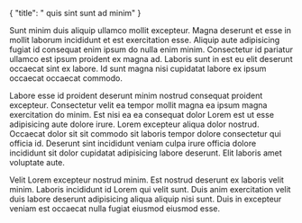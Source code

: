 {
  "title": " quis sint sunt ad minim"
}

Sunt minim duis aliquip ullamco mollit excepteur. Magna deserunt et esse in mollit laborum incididunt et est exercitation esse. Aliquip aute adipisicing fugiat id consequat enim ipsum do nulla enim minim. Consectetur id pariatur ullamco est ipsum proident ex magna ad. Laboris sunt in est eu elit deserunt occaecat sint ex labore. Id sunt magna nisi cupidatat labore ex ipsum occaecat occaecat commodo.

Labore esse id proident deserunt minim nostrud consequat proident excepteur. Consectetur velit ea tempor mollit magna ea ipsum magna exercitation do minim. Est nisi ea ea consequat dolor Lorem est ut esse adipisicing aute dolore irure. Lorem excepteur aliqua dolor nostrud. Occaecat dolor sit sit commodo sit laboris tempor dolore consectetur qui officia id. Deserunt sint incididunt veniam culpa irure officia dolore incididunt sit dolor cupidatat adipisicing labore deserunt. Elit laboris amet voluptate aute.

Velit Lorem excepteur nostrud minim. Est nostrud deserunt ex laboris velit minim. Laboris incididunt id Lorem qui velit sunt. Duis anim exercitation velit duis labore deserunt adipisicing aliqua aliquip nisi sunt. Duis in excepteur veniam est occaecat nulla fugiat eiusmod eiusmod esse.